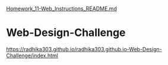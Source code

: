 [Homework_11-Web_Instructions_README.md](https://github.com/Radhika303/radhika303.github.io-Web-Design-Challenge/files/6438176/Homework_11-Web_Instructions_README.md)
# Web-Design-Challenge
https://radhika303.github.io/radhika303.github.io-Web-Design-Challenge/index.html
